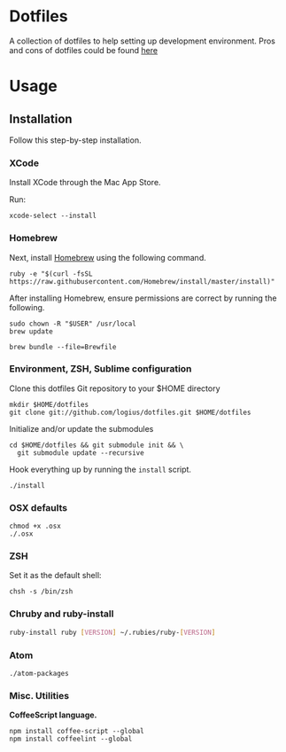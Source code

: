 # Dotfiles

A collection of dotfiles to help setting up development environment. Pros and cons of dotfiles could be found [here](https://dotfiles.github.io/)

# Usage

## Installation

Follow this step-by-step installation.

### XCode

Install XCode through the Mac App Store.

Run:

`xcode-select --install`

### Homebrew

Next, install [Homebrew](http://mxcl.github.com/homebrew/) using the following
command.

```
ruby -e "$(curl -fsSL https://raw.githubusercontent.com/Homebrew/install/master/install)"
```

After installing Homebrew, ensure permissions are correct by running the
following.

```
sudo chown -R "$USER" /usr/local
brew update

brew bundle --file=Brewfile
```

### Environment, ZSH, Sublime configuration

Clone this dotfiles Git repository to your $HOME directory
```
mkdir $HOME/dotfiles
git clone git://github.com/logius/dotfiles.git $HOME/dotfiles
```

Initialize and/or update the submodules
```
cd $HOME/dotfiles && git submodule init && \
  git submodule update --recursive
```

Hook everything up by running the `install` script.
```
./install
```

### OSX defaults

```
chmod +x .osx
./.osx
```

### ZSH

Set it as the default shell:

```
chsh -s /bin/zsh
```

### Chruby and ruby-install

```bash
ruby-install ruby [VERSION] ~/.rubies/ruby-[VERSION]
```

### Atom

`./atom-packages`

### Misc. Utilities

**CoffeeScript language.**
```
npm install coffee-script --global
npm install coffeelint --global
```
